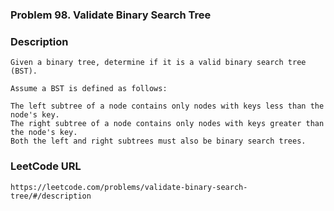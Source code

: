 ### Problem 98. Validate Binary Search Tree

### Description
	Given a binary tree, determine if it is a valid binary search tree (BST).

	Assume a BST is defined as follows:

	The left subtree of a node contains only nodes with keys less than the node's key.
	The right subtree of a node contains only nodes with keys greater than the node's key.
	Both the left and right subtrees must also be binary search trees.

### LeetCode URL
	https://leetcode.com/problems/validate-binary-search-tree/#/description
